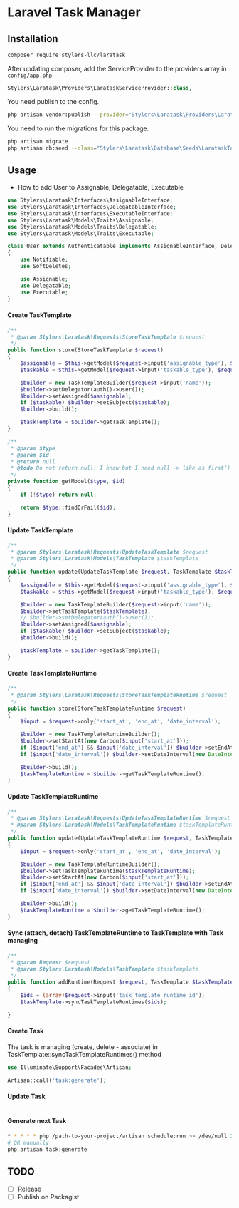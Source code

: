 # Laravel Task Manager

## Installation
```bash
composer require stylers-llc/laratask
```

After updating composer, add the ServiceProvider to the providers array in `config/app.php`
```php
Stylers\Laratask\Providers\LarataskServiceProvider::class,
```

You need publish to the config.
```bash
php artisan vendor:publish --provider="Stylers\Laratask\Providers\LarataskServiceProvider"
```

You need to run the migrations for this package.
```bash
php artisan migrate
php artisan db:seed --class="Stylers\Laratask\Database\Seeds\LarataskTaxonomiesTableSeeder"
```

## Usage
* How to add User to Assignable, Delegatable, Executable
```php
use Stylers\Laratask\Interfaces\AssignableInterface;
use Stylers\Laratask\Interfaces\DelegatableInterface;
use Stylers\Laratask\Interfaces\ExecutableInterface;
use Stylers\Laratask\Models\Traits\Assignable;
use Stylers\Laratask\Models\Traits\Delegatable;
use Stylers\Laratask\Models\Traits\Executable;

class User extends Authenticatable implements AssignableInterface, DelegatableInterface, ExecutableInterface
{
    use Notifiable;
    use SoftDeletes;

    use Assignable;
    use Delegatable;
    use Executable;
}
```

#### Create TaskTemplate
```php
/**
 * @param Stylers\Laratask\Requests\StoreTaskTemplate $request
 */
public function store(StoreTaskTemplate $request)
{
    $assignable = $this->getModel($request->input('assignable_type'), $request->input('assignable_id'));
    $taskable = $this->getModel($request->input('taskable_type'), $request->input('taskable_id'));

    $builder = new TaskTemplateBuilder($request->input('name'));
    $builder->setDelegator(auth()->user());
    $builder->setAssigned($assignable);
    if ($taskable) $builder->setSubject($taskable);
    $builder->build();

    $taskTemplate = $builder->getTaskTemplate();
}

/**
 * @param $type
 * @param $id
 * @return null
 * @todo Do not return null: I know but I need null -> like as first() method
 */
private function getModel($type, $id)
{
    if (!$type) return null;

    return $type::findOrFail($id);
}
```

#### Update TaskTemplate
```php
/**
 * @param Stylers\Laratask\Requests\UpdateTaskTemplate $request
 * @param Stylers\Laratask\Models\TaskTemplate $taskTemplate
 */
public function update(UpdateTaskTemplate $request, TaskTemplate $taskTemplate)
{
    $assignable = $this->getModel($request->input('assignable_type'), $request->input('assignable_id'));
    $taskable = $this->getModel($request->input('taskable_type'), $request->input('taskable_id'));

    $builder = new TaskTemplateBuilder($request->input('name'));
    $builder->setTaskTemplate($taskTemplate);
    // $builder->setDelegator(auth()->user());
    $builder->setAssigned($assignable);
    if ($taskable) $builder->setSubject($taskable);
    $builder->build();

    $taskTemplate = $builder->getTaskTemplate();
}
```

#### Create TaskTemplateRuntime
```php
/**
 * @param Stylers\Laratask\Requests\StoreTaskTemplateRuntime $request
 */
public function store(StoreTaskTemplateRuntime $request)
{
    $input = $request->only('start_at', 'end_at', 'date_interval');

    $builder = new TaskTemplateRuntimeBuilder();
    $builder->setStartAt(new Carbon($input['start_at']));
    if ($input['end_at'] && $input['date_interval']) $builder->setEndAt(new Carbon($input['end_at']));
    if ($input['date_interval']) $builder->setDateInterval(new DateInterval($input['date_interval']));

    $builder->build();
    $taskTemplateRuntime = $builder->getTaskTemplateRuntime();
}
```

#### Update TaskTemplateRuntime
```php
/**
 * @param Stylers\Laratask\Requests\UpdateTaskTemplateRuntime $request
 * @param Stylers\Laratask\Models\TaskTemplateRuntime $taskTemplateRuntime
 */
public function update(UpdateTaskTemplateRuntime $request, TaskTemplateRuntime $taskTemplateRuntime)
{
    $input = $request->only('start_at', 'end_at', 'date_interval');

    $builder = new TaskTemplateRuntimeBuilder();
    $builder->setTaskTemplateRuntime($taskTemplateRuntime);
    $builder->setStartAt(new Carbon($input['start_at']));
    if ($input['end_at'] && $input['date_interval']) $builder->setEndAt(new Carbon($input['end_at']));
    if ($input['date_interval']) $builder->setDateInterval(new DateInterval($input['date_interval']));

    $builder->build();
    $taskTemplateRuntime = $builder->getTaskTemplateRuntime();
}
```

#### Sync (attach, detach) TaskTemplateRuntime to TaskTemplate with Task managing
```php
/**
 * @param Request $request
 * @param Stylers\Laratask\Models\TaskTemplate $taskTemplate
 */
public function addRuntime(Request $request, TaskTemplate $taskTemplate)
{
    $ids = (array)$request->input('task_template_runtime_id');
    $taskTemplate->syncTaskTemplateRuntimes($ids);

}
```

#### Create Task
The task is managing (create, delete - associate) in TaskTemplate::syncTaskTemplateRuntimes() method
```php
use Illuminate\Support\Facades\Artisan;

Artisan::call('task:generate');
```

#### Update Task
```php

```

#### Generate next Task
```bash
* * * * * php /path-to-your-project/artisan schedule:run >> /dev/null 2>&1
# OR manually 
php artisan task:generate
```

## TODO
- [ ] Release
- [ ] Publish on Packagist